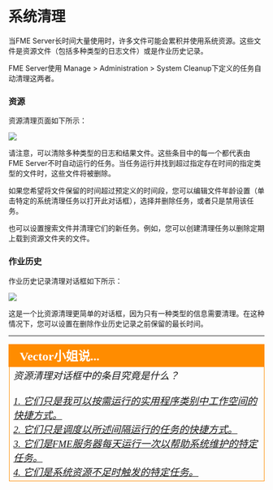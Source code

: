 # 系统清理 #

当FME Server长时间大量使用时，许多文件可能会累积并使用系统资源。这些文件是资源文件（包括多种类型的日志文件）或是作业历史记录。

FME Server使用 Manage &gt; Administration &gt; System Cleanup下定义的任务自动清理这两者。

### 资源 ###

资源清理页面如下所示：

![](./Images/Img1.37.CleanupResourcesView.png)

请注意，可以清除多种类型的日志和结果文件。这些条目中的每一个都代表由FME Server不时自动运行的任务。当任务运行并找到超过指定存在时间的指定类型的文件时，这些文件将被删除。

如果您希望将文件保留的时间超过预定义的时间段，您可以编辑文件年龄设置（单击特定的系统清理任务以打开此对话框），选择并删除任务，或者只是禁用该任务。

也可以设置搜索文件并清理它们的新任务。例如，您可以创建清理任务以删除定期上载到资源文件夹的文件。

### 作业历史 ###

作业历史记录清理对话框如下所示：

![](./Images/Img1.38.CleanupJobHistory.png)

这是一个比资源清理更简单的对话框，因为只有一种类型的信息需要清理。在这种情况下，您可以设置在删除作业历史记录之前保留的最长时间。


---

<!--Person X Says Section-->

<table style="border-spacing: 0px">
<tr>
<td style="vertical-align:middle;background-color:darkorange;border: 2px solid darkorange">
<i class="fa fa-quote-left fa-lg fa-pull-left fa-fw" style="color:white;padding-right: 12px;vertical-align:text-top"></i>
<span style="color:white;font-size:x-large;font-weight: bold;font-family:serif">Vector小姐说...</span>
</td>
</tr>

<tr>
<td style="border: 1px solid darkorange">
<span style="font-family:serif; font-style:italic; font-size:larger">
资源清理对话框中的条目究竟是什么？
<br><br><a href="http://52.73.2.37/fmedatastreaming/Manual/QAResponse2017.fmw?chapter=27&question=1&answer=1&DestDataset_TEXTLINE=C%3A%5CFMEOutput%5CQAResponse.html">1. 它们只是我可以按需运行的实用程序类别中工作空间的快捷方式。</a>
<br><a href="http://52.73.2.37/fmedatastreaming/Manual/QAResponse2017.fmw?chapter=27&question=1&answer=2&DestDataset_TEXTLINE=C%3A%5CFMEOutput%5CQAResponse.html">2. 它们只是调度以所述间隔运行的任务的快捷方式。</a>
<br><a href="http://52.73.2.37/fmedatastreaming/Manual/QAResponse2017.fmw?chapter=27&question=1&answer=3&DestDataset_TEXTLINE=C%3A%5CFMEOutput%5CQAResponse.html">3. 它们是FME服务器每天运行一次以帮助系统维护的特定任务。</a>
<br><a href="http://52.73.2.37/fmedatastreaming/Manual/QAResponse2017.fmw?chapter=27&question=1&answer=4&DestDataset_TEXTLINE=C%3A%5CFMEOutput%5CQAResponse.html">4. 它们是系统资源不足时触发的特定任务。</a>
</span>
</td>
</tr>
</table>
